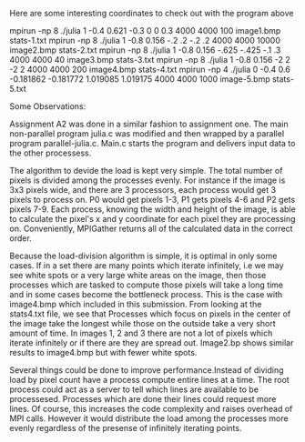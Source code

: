 Here are some interesting coordinates to check out with the program above


mpirun -np 8 ./julia 1 -0.4 0.621  -0.3 0 0  0.3  4000 4000 100  image1.bmp stats-1.txt
mpirun -np 8 ./julia 1 -0.8  0.156  -.2 .2 -.2 .2 4000 4000 10000  image2.bmp stats-2.txt 
mpirun -np 8 ./julia 1 -0.8  0.156  -.625 -.425 -.1 .3 4000 4000 40  image3.bmp stats-3.txt
mpirun -np 8 ./julia 1 -0.8  0.156  -2 2 -2 2 4000 4000 200  image4.bmp stats-4.txt
mpirun -np 4 ./julia 0 -0.4 0.6  -0.181862 -0.181772 1.019085 1.019175 4000 4000 1000  image-5.bmp stats-5.txt

Some Observations:

Assignment A2 was done in a similar fashion to assignment one. The main non-parallel program julia.c was modified and then wrapped by a parallel program parallel-julia.c. Main.c starts the program and delivers input data to the other processess. 

The algorithm to devide the load is kept very simple. The total number of pixels is divided among the processes evenly. For instance if the image is 3x3 pixels wide, and there are 3 processors, each process would get 3 pixels to process on. P0 would get pixels 1-3, P1 gets  pixels 4-6 and P2 gets pixels 7-9. Each process, knowing the width and height of the image, is able to calculate the pixel's x and y coordinate for each pixel they are processing on. Conveniently, MPIGather returns all of the calculated data in the correct order.

Because the load-division algorithm is simple, it is optimal in only some cases. If in a set there are many points which iterate infinitely, i.e we may see white spots or a very large white areas on the image, then those processes which are tasked to compute those pixels will take a long time and in some cases become the bottleneck process. This is the case with image4.bmp which included in this submission. From looking at the stats4.txt file, we see that Processes which focus on pixels in the center of the image  take the longest while those on the outside take a very short amount of time. In images 1, 2 and 3 there are not a lot of pixels which iterate infinitely or if there are they are spread out. Image2.bp shows similar results to image4.bmp but with fewer white spots. 

Several things could be done to improve performance.Instead of dividing load by pixel count have a process compute entire lines at a time. The root process could act as a server to tell which lines are available to be processesed. Processes which are done their lines could request more lines. Of course, this increases the code complexity and raises overhead of MPI calls. However it would distribute the load among the processes more evenly regardless of the presense of infinitely iterating points. 
